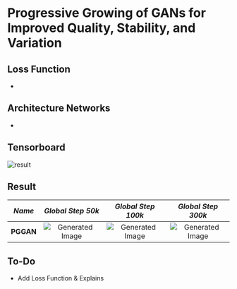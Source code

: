 # Progressive Growing of GANs for Improved Quality, Stability, and Variation

## Loss Function

* 

## Architecture Networks

* 

## Tensorboard

![result](https://github.com/kozistr/Awesome-GANs/blob/master/PGGAN/pggan_tb.png)

## Result

*Name* | *Global Step 50k* | *Global Step 100k* | *Global Step 300k*
:---: | :---: | :---: | :---:
**PGGAN**     | ![Generated Image](https://github.com/kozistr/Awesome-GANs/blob/master/PGGAN/gen_img/train_50000.png) | ![Generated Image](https://github.com/kozistr/Awesome-GANs/blob/master/PGGAN/gen_img/train_100000.png) | ![Generated Image](https://github.com/kozistr/Awesome-GANs/blob/master/PGGAN/gen_img/train_300000.png)

## To-Do
* Add Loss Function & Explains